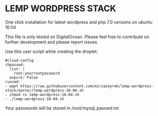 # LEMP WORDPRESS STACK
One click installation for latest wordpress and php 7.0 versions on ubuntu 16.04

This file is only tested on DigitalOcean. Please feel free to contribute on further development and please report issues.

Use this user script while creating the droplet:

```
#cloud-config
chpasswd:
  list: |
    root:yourrootpassword
  expire: False
runcmd:
- wget https://raw.githubusercontent.com/mirzazeyrek/lemp-wordpress-stack/master/lemp-wordpress-16-04.sh
- chmod +x lemp-wordpress-16-04.sh
- ./lemp-wordpress-16-04.sh
```

Your passwords will be stored in /root/mysql_passwd.txt
